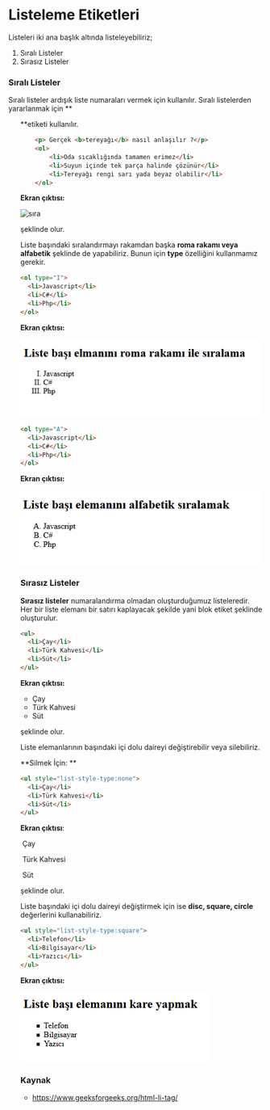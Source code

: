 # Listeleme Etiketleri


Listeleri iki ana başlık altında listeleyebiliriz;

1. Sıralı Listeler
2. Sırasız Listeler



###  Sıralı Listeler

Sıralı listeler ardışık liste numaraları vermek için kullanılır. Sıralı listelerden yararlanmak için **<ol> **etiketi kullanılır.

````html
    <p> Gerçek <b>tereyağı</b> nasıl anlaşılır ?</p>
    <ol>
        <li>Oda sıcaklığında tamamen erimez</li>
        <li>Suyun içinde tek parça halinde çözünür</li>
        <li>Tereyağı rengi sarı yada beyaz olabilir</li>
    </ol>
````



**Ekran çıktısı:**

![sıra](https://github.com/Kodluyoruz/taskforce/raw/main/html/listelerle-calismak/figures/sıra.PNG)

şeklinde olur.



Liste başındaki sıralandırmayı rakamdan başka **roma rakamı veya alfabetik** şeklinde de yapabiliriz. Bunun için **type** özelliğini kullanmamız gerekir.



````html
<ol type="I">
  <li>Javascript</li>
  <li>C#</li>
  <li>Php</li>
</ol>
````



**Ekran çıktısı:**

![siralama](https://github.com/Kodluyoruz/taskforce/raw/main/html/listelerle-calismak/figures/siralama.png)



````html
<ol type="A">
  <li>Javascript</li>
  <li>C#</li>
  <li>Php</li>
</ol>
````



**Ekran çıktısı:**

![alfabetik](https://github.com/Kodluyoruz/taskforce/raw/main/html/listelerle-calismak/figures/alfabetik.PNG)



### Sırasız Listeler 

**Sırasız listeler** numaralandırma olmadan oluşturduğumuz  listeleredir. Her bir liste elemanı bir satırı kaplayacak şekilde yani blok etiket şeklinde oluşturulur.



````html
<ul>
  <li>Çay</li>
  <li>Türk Kahvesi</li>
  <li>Süt</li>
</ul> 
````



**Ekran çıktısı:**

- Çay
- Türk Kahvesi
- Süt

şeklinde olur.



Liste elemanlarının başındaki içi dolu daireyi değiştirebilir veya silebiliriz.



**Silmek İçin: **

````html
<ul style="list-style-type:none">
  <li>Çay</li>
  <li>Türk Kahvesi</li>
  <li>Süt</li>
</ul>
````



**Ekran çıktısı**:

​       Çay

​       Türk Kahvesi

​       Süt

şeklinde olur.



Liste başındaki içi dolu daireyi değiştirmek için ise **disc, square, circle** değerlerini kullanabiliriz.



````html
<ul style="list-style-type:square">
  <li>Telefon</li>
  <li>Bilgisayar</li>
  <li>Yazıcı</li>
</ul>
````



**Ekran çıktısı:**

![kare](https://github.com/Kodluyoruz/taskforce/raw/main/html/listelerle-calismak/figures/kare.PNG)




### Kaynak

- https://www.geeksforgeeks.org/html-li-tag/
